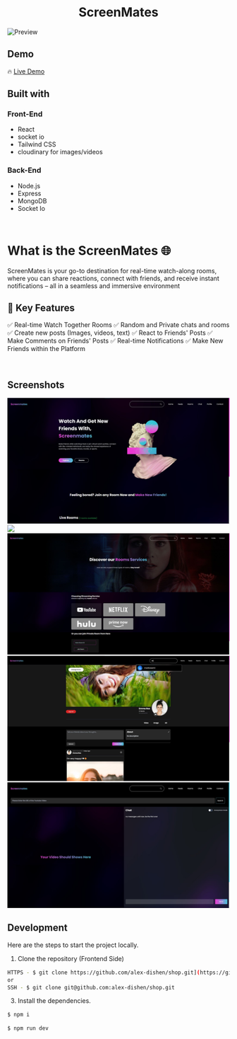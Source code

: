 <h1 align='center'>ScreenMates</h1>

![Preview](images/preview.gif)

<h2>Demo</h2>

🔥 [Live Demo](https://screenmates-beta-v.onrender.com/)

<h2>Built with</h2>

<h3>Front-End</h3>

- React
- socket io
- Tailwind CSS
- cloudinary for images/videos

<h3>Back-End</h3>

- Node.js
- Express
- MongoDB
- Socket Io

</br>

<h1>What is the ScreenMates 🌐</h1>
<p>ScreenMates is your go-to destination for real-time watch-along rooms, where you can share reactions, connect with friends, and receive instant notifications – all in a seamless and immersive environment</p>



<h2>🚀 Key Features</h2>

✅ Real-time Watch Together Rooms
✅ Random and Private chats and rooms
✅ Create new posts (Images, videos, text)
✅ React to Friends' Posts
✅ Make Comments on Friends' Posts
✅ Real-time Notifications
✅ Make New Friends within the Platform

</br>

<h2>Screenshots</h2>

![](images/1.jpg)
![](images/2.jpg)
![](images/3.jpg)
![](images/4.jpg)
![](images/5.jpg)
</br>

<h2>Development</h2>

Here are the steps to start the project locally.

1. Clone the repository (Frontend Side)

```sh
HTTPS - $ git clone https://github.com/alex-dishen/shop.git](https://github.com/minamelad33333/screenmates.git
or
SSH - $ git clone git@github.com:alex-dishen/shop.git
```

3. Install the dependencies.

```sh
$ npm i
```


```sh
$ npm run dev
```
